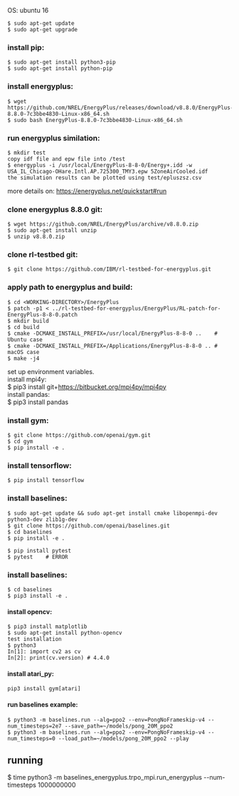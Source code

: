OS: ubuntu 16  
```
$ sudo apt-get update  
$ sudo apt-get upgrade  
```
### install pip:  
```
$ sudo apt-get install python3-pip  
$ sudo apt-get install python-pip  
```

### install energyplus:  
```
$ wget https://github.com/NREL/EnergyPlus/releases/download/v8.8.0/EnergyPlus-8.8.0-7c3bbe4830-Linux-x86_64.sh  
$ sudo bash EnergyPlus-8.8.0-7c3bbe4830-Linux-x86_64.sh  
```
### run energyplus similation:  
```
$ mkdir test  
copy idf file and epw file into /test  
$ energyplus -i /usr/local/EnergyPlus-8-8-0/Energy+.idd -w USA_IL_Chicago-OHare.Intl.AP.725300_TMY3.epw 5ZoneAirCooled.idf  
the simulation results can be plotted using test/epluszsz.csv  
```
more details on: https://energyplus.net/quickstart#run  

### clone energyplus 8.8.0 git:  
```
$ wget https://github.com/NREL/EnergyPlus/archive/v8.8.0.zip  
$ sudo apt-get install unzip  
$ unzip v8.8.0.zip  
```

### clone rl-testbed git:  
```
$ git clone https://github.com/IBM/rl-testbed-for-energyplus.git  
```
### apply path to energyplus and build:  
```
$ cd <WORKING-DIRECTORY>/EnergyPlus  
$ patch -p1 < ../rl-testbed-for-energyplus/EnergyPlus/RL-patch-for-EnergyPlus-8-8-0.patch  
$ mkdir build  
$ cd build  
$ cmake -DCMAKE_INSTALL_PREFIX=/usr/local/EnergyPlus-8-8-0 ..    # Ubuntu case  
$ cmake -DCMAKE_INSTALL_PREFIX=/Applications/EnergyPlus-8-8-0 .. # macOS case  
$ make -j4                                                                                              
```

set up environment variables.  
install mpi4y:  
$ pip3 install git+https://bitbucket.org/mpi4py/mpi4py  
install pandas:  
$ pip3 install pandas  


### install gym:  
```
$ git clone https://github.com/openai/gym.git  
$ cd gym  
$ pip install -e .  
```
### install tensorflow:  
```
$ pip install tensorflow  
```
### install baselines:  
```
$ sudo apt-get update && sudo apt-get install cmake libopenmpi-dev python3-dev zlib1g-dev  
$ git clone https://github.com/openai/baselines.git  
$ cd baselines  
$ pip install -e .  
```
```
$ pip install pytest  
$ pytest    # ERROR    
```
### install baselines:  
```
$ cd baselines  
$ pip3 install -e .  
```
#### install opencv:  
```
$ pip3 install matplotlib   
$ sudo apt-get install python-opencv  
test installation  
$ python3    
In[1]: import cv2 as cv  
In[2]: print(cv.version) # 4.4.0  
```
#### install atari_py:  
```
pip3 install gym[atari]  
```
#### run baselines example: 
```
$ python3 -m baselines.run --alg=ppo2 --env=PongNoFrameskip-v4 --num_timesteps=2e7 --save_path=~/models/pong_20M_ppo2  
$ python3 -m baselines.run --alg=ppo2 --env=PongNoFrameskip-v4 --num_timesteps=0 --load_path=~/models/pong_20M_ppo2 --play  
```


## running  
$ time python3 -m baselines_energyplus.trpo_mpi.run_energyplus --num-timesteps 1000000000
